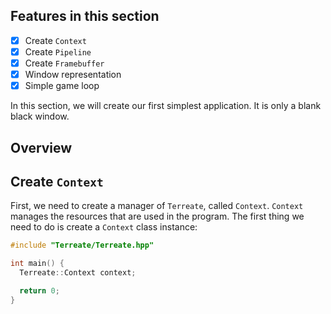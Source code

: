 ## Features in this section
- [x] Create `Context`
- [x] Create `Pipeline`
- [x] Create `Framebuffer`
- [x] Window representation
- [x] Simple game loop

In this section, we will create our first simplest application. It is only a blank black window.

## Overview


## Create `Context`
First, we need to create a manager of `Terreate`, called `Context`. `Context` manages the resources that are used in the program. The first thing we need to do is create a `Context` class instance:
```cpp
#include "Terreate/Terreate.hpp"

int main() {
  Terreate::Context context;

  return 0;
}
```

## 
